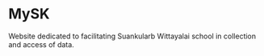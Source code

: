 # MySK

Website dedicated to facilitating Suankularb Wittayalai school in collection and access of data.
